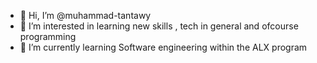 - 👋 Hi, I’m @muhammad-tantawy
- 👀 I’m interested in learning new skills , tech in general and ofcourse programming
- 🌱 I’m currently learning Software engineering within the ALX program

<!---
muhammad-tantawy/muhammad-tantawy is a ✨ special ✨ repository because its `README.md` (this file) appears on your GitHub profile.
You can click the Preview link to take a look at your changes.
--->
